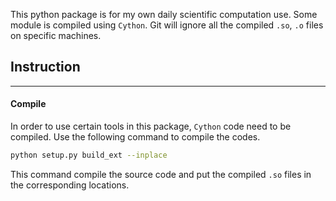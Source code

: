 This python package is for my own daily scientific computation use. Some module is compiled using `Cython`. Git will ignore all the compiled `.so`, `.o` files on specific machines.

## Instruction

---

#### Compile

In order to use certain tools in this package, `Cython` code need to be compiled. Use the following command to compile the codes.

```bash
python setup.py build_ext --inplace
```

This command compile the source code and put the compiled `.so` files in the corresponding locations.

